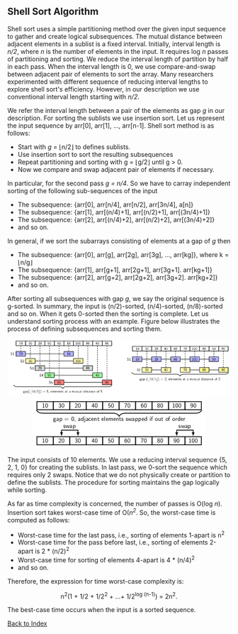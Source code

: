 ## Shell Sort Algorithm

Shell sort uses a simple partitioning method over the given input sequence to gather and create 
logical subsequences. The mutual distance between adjacent elements in a sublist is a fixed
interval. Initially, interval length is <i>n/2</i>, where <i>n</i> is the number of elements in
the input. It requires log <i>n</i> passes of partitioning and sorting. We reduce the interval
length of partition by half in each pass. When the interval length is 0, we use compare-and-swap
between adjacent pair of elements to sort the array. Many researchers experimented with different
sequence of reducing interval lengths to explore shell sort's efficiency. However, in our 
description we use conventional interval length starting with <i>n/2</i>. 

We refer the interval length between a pair of the elements as gap <i>g</i> in our description.
For sorting the sublists we use insertion sort. Let  us represent the input sequence by
arr[0], arr[1], ..., arr[n-1]. Shell sort method is as follows:

- Start with <i>g</i> = &lfloor;n/2&rfloor;</i> to defines sublists.
- Use insertion sort to sort the resulting subsequences
- Repeat partitioning and sorting with g = &lfloor;g/2&rfloor; until g &gt; 0.
- Now we compare and swap adjacent pair of elements if necessary.  

In particular, for the second pass <i>g = n/4</i>. So we have to carray independent sorting 
of the following sub-sequences of the input 

- The subsequence: {arr[0], arr[n/4], arr[n/2], arr[3n/4], a[n]}
- The subsequence: {arr[1], arr[(n/4)+1], arr[(n/2)+1], arr[(3n/4)+1]}
- The subsequence: {arr[2], arr[(n/4)+2], arr[(n/2)+2], arr[(3n/4)+2]}
- and so on.

In general, if we sort the subarrays consisting of elements at a gap of <i>g</i> then 

- The subsequence: {arr[0], arr[g], arr[2g], arr[3g], ..., arr[kg]}, where k = &lfloor;n/g&rfloor;
- The subsequence: {arr[1], arr[g+1], arr[2g+1], arr[3g+1]. arr[kg+1]}
- The subsequence: {arr[2], arr[g+2], arr[2g+2], arr[3g+2]. arr[kg+2]}
- and so on.

After sorting all subsequences with gap <i>g</i>, we say the original sequence is g-sorted.
In summary, the input is (n/2)-sorted, (n/4)-sorted, (n/8)-sorted and so on. When it gets
0-sorted then the sorting is complete. Let us understand sorting process with an example.
Figure below illustrates the process of defining subsequences and sorting them.
<p style="text-align:center">
  <img src="../images/shellSortExample.png">
  
  <img src="../images/shellSortExample1.png">
</p>
The input consists of 10 elements. We use a reducing interval sequence {5, 2, 1, 0} for 
creating the sublists. In last pass, we 0-sort the sequence which requires only 2 swaps.
Notice that we do not physically create or partition to define the sublists. The 
procedure for sorting maintains the gap logically while sorting. 

As far as time complexity is concerned, the number of passes is O(log <i>n</i>). Insertion
sort takes worst-case time of O(<i>n<sup>2</sup></i>. So, the worst-case time is computed
as follows:

- Worst-case time for the last pass, i.e., sorting of elements 1-apart is n<sup>2</sup>
- Worst-case time for the pass before last, i.e., sorting of elements 2-apart is 2 * (n/2)<sup>2</sup>
- Worst-case time for sorting of elements 4-apart is 4 * (n/4)<sup>2</sup>
- and so on.

Therefore, the expression for time worst-case complexity is: 
<p style="text-align:center">
  n<sup>2</sup>(1 + 1/2 + 1/2<sup>2</sup> + ...+ 1/2<sup>log (n-1)</sup>) = 2n<sup>2</sup>.
</p>

The best-case time occurs when the input is a sorted sequence.

[Back to Index](../index.md)
